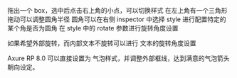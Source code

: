 拖出一个 box，选中后点击右上角的小点，可以切换样式
在左上角有一个三角形拖动可以调整圆角半径
圆角可以在右侧 inspector 中选择 style 进行配置特定的某个角是否为圆角
在 style 中的 rotate 参数进行旋转角度设置

如果希望外部旋转，而内部文本不旋转可以进行 文本的旋转角度设置

Axure RP 8.0 可以直接设置为 气泡样式，并调整外部框线，达到满意的气泡箭头朝向设定。
